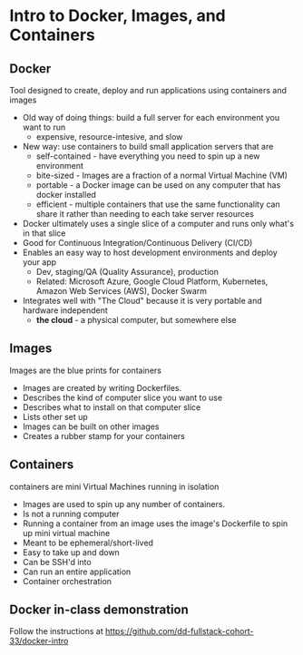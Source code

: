 # Intro to Docker, Images, and Containers

## Docker
Tool designed to create, deploy and run applications using containers and images
- Old way of doing things: build a full server for each environment you want to run
  - expensive, resource-intesive, and slow
- New way: use containers to build small application servers that are
  - self-contained - have everything you need to spin up a new environment
  - bite-sized - Images are a fraction of a normal Virtual Machine (VM)
  - portable - a Docker image can be used on any computer that has docker installed
  - efficient - multiple containers that use the same functionality can share it rather than needing to each take server resources
- Docker ultimately uses a single slice of a computer and runs only what's in that slice
- Good for Continuous Integration/Continuous Delivery (CI/CD)
- Enables an easy way to host development environments and deploy your app
  - Dev, staging/QA (Quality Assurance), production
  - Related: Microsoft Azure, Google Cloud Platform, Kubernetes, Amazon Web Services (AWS), Docker Swarm
- Integrates well with "The Cloud" because it is very portable and hardware independent
  - **the cloud** - a physical computer, but somewhere else

## Images
Images are the blue prints for containers
-  Images are created by writing Dockerfiles.
  -  Describes the kind of computer slice you want to use
  -  Describes what to install on that computer slice
  -  Lists other set up
  -  Images can be built on other images
  -  Creates a rubber stamp for your containers
  
## Containers
containers are mini Virtual Machines running in isolation
- Images are used to spin up any number of containers.
- Is not a running computer
- Running a container from an image uses the image's Dockerfile to spin up mini virtual machine
- Meant to be ephemeral/short-lived
- Easy to take up and down
- Can be SSH'd into
- Can run an entire application
- Container orchestration

## Docker in-class demonstration
Follow the instructions at https://github.com/dd-fullstack-cohort-33/docker-intro
